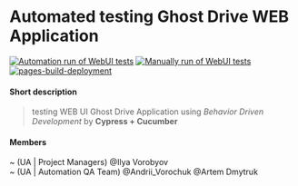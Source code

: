 # Automated testing Ghost Drive WEB Application

[![Automation run of WebUI tests](https://github.com/avdQA/.suniversity-aqa/actions/workflows/autoTestsGDWebUI.yml/badge.svg)](https://github.com/avdQA/.suniversity-aqa/actions/workflows/autoTestsGDWebUI.yml) [![Manually run of WebUI tests](https://github.com/avdQA/.suniversity-aqa/actions/workflows/manualTestsGDWebUI.yml/badge.svg)](https://github.com/avdQA/.suniversity-aqa/actions/workflows/manualTestsGDWebUI.yml) [![pages-build-deployment](https://github.com/avdQA/.suniversity-aqa/actions/workflows/pages/pages-build-deployment/badge.svg)](https://github.com/avdQA/.suniversity-aqa/actions/workflows/pages/pages-build-deployment)

#### Short description

> testing WEB UI Ghost Drive Application using _Behavior Driven Development_ by **Cypress + Cucumber**

#### Members

~ (UA | Project Managers) @Ilya Vorobyov  
~ (UA | Automation QA Team) @Andrii_Vorochuk @Artem Dmytruk
